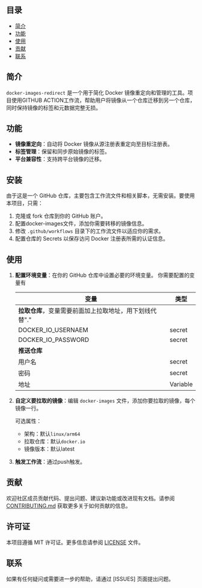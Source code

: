 ## 目录

- [简介](#简介)
- [功能](#功能)
- [使用](#使用)
- [贡献](#贡献)
- [联系](#联系)

## 简介

`docker-images-redirect` 是一个用于简化 Docker 镜像重定向和管理的工具。项目使用GITHUB ACTION工作流，帮助用户将镜像从一个仓库迁移到另一个仓库，同时保持镜像的标签和元数据完整无损。

## 功能

- **镜像重定向**：自动将 Docker 镜像从源注册表重定向至目标注册表。
- **标签管理**：保留和同步原始镜像的标签。
- **平台兼容性**：支持跨平台镜像的迁移。

## 安装

由于这是一个 GitHub 仓库，主要包含工作流文件和相关脚本，无需安装。要使用本项目，只需：

1. 克隆或 fork 仓库到你的 GitHub 账户。
2. 配置docker-images文件，添加你需要转移的镜像信息。
3. 修改 `.github/workflows` 目录下的工作流文件以适应你的需求。
4. 配置仓库的 Secrets 以保存访问 Docker 注册表所需的认证信息。

## 使用

1. **配置环境变量**：在你的 GitHub 仓库中设置必要的环境变量。
   你需要配置的变量有

   | 变量                                                    | 类型     |
   | ------------------------------------------------------- | -------- |
   | **拉取仓库**，变量需要前面加上拉取地址，用下划线代替"." |          |
   | DOCKER_IO_USERNAEM                                      | secret   |
   | DOCKER_IO_PASSWORD                                      | secret   |
   | **推送仓库**                                            |          |
   | 用户名                                                  | secret   |
   | 密码                                                    | secret   |
   | 地址                                                    | Variable |

   

2. **自定义要拉取的镜像**：编辑 `docker-images` 文件，添加你要拉取的镜像，每个镜像一行。

   可选属性：
   * 架构：默认`linux/arm64`
   * 拉取仓库：默认`docker.io`
   * 镜像版本：默认latest

3. **触发工作流**：通过push触发。

## 贡献

欢迎社区成员贡献代码、提出问题、建议新功能或改进现有文档。请参阅 [CONTRIBUTING.md](CONTRIBUTING.md) 获取更多关于如何贡献的信息。

## 许可证

本项目遵循 MIT 许可证。更多信息请参阅 [LICENSE](./MIT%20License) 文件。

## 联系

如果有任何疑问或需要进一步的帮助，请通过 [ISSUES] 页面提出问题。
